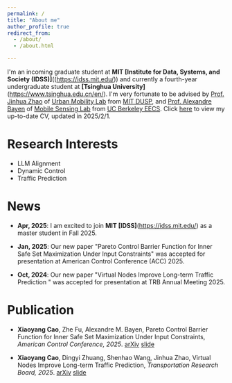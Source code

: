 ```yaml
---
permalink: /
title: "About me"
author_profile: true
redirect_from: 
  - /about/
  - /about.html

---
```


I'm an incoming graduate student at **MIT [Institute for Data, Systems, and Society (IDSS)]**((https://idss.mit.edu/)) and currently a fourth-year undergraduate student at **[Tsinghua University]**(https://www.tsinghua.edu.cn/en/). I'm very fortunate to be advised by [Prof. Jinhua Zhao](https://mobility.mit.edu/people/jinhua-zhao) of [Urban Mobility Lab](https://mobility.mit.edu/) from [MIT DUSP](https://dusp.mit.edu/), and [Prof. Alexandre Bayen](https://bayen.berkeley.edu/alex-bayen) of [Mobile Sensing Lab](https://bayen.berkeley.edu/home) from [UC Berkeley EECS](https://eecs.berkeley.edu/). Click [here](../files/CV_Xiaoyang_Cao.pdf) to view my up-to-date CV, updated in 2025/2/1.

# Research Interests

- LLM Alignment
- Dynamic Control
- Traffic Prediction

News
======
- **Apr, 2025**: I am excited to join **MIT [IDSS]**(https://idss.mit.edu/) as a master student in Fall 2025.

- **Jan, 2025**: Our new paper "Pareto Control Barrier Function for Inner Safe Set Maximization Under Input Constraints" was accepted for presentation at American Control Conference (ACC) 2025.

- **Oct, 2024**: Our new paper "Virtual Nodes Improve Long-term Traffic Prediction " was accepted for presentation at TRB Annual Meeting 2025.

# Publication

- **Xiaoyang Cao**, Zhe Fu, Alexandre M. Bayen, Pareto Control Barrier Function for Inner Safe Set Maximization Under Input Constraints, *American Control Conference, 2025*. [arXiv](https://arxiv.org/abs/2410.04260) [slide](../files/slides/slide_PCBF.pdf)

- **Xiaoyang Cao**, Dingyi Zhuang, Shenhao Wang, Jinhua Zhao, Virtual Nodes Improve Long-term Traffic Prediction, *Transportation Research Board, 2025*. [arXiv](https://arxiv.org/abs/2501.10048) [slide](../files/slides/slide_Virtual_Nodes.pdf)
